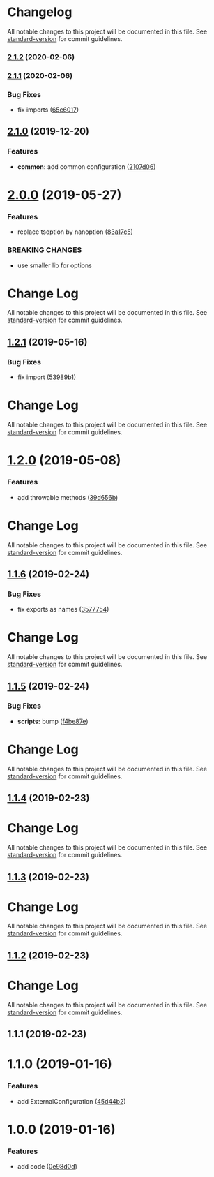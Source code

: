 # Changelog

All notable changes to this project will be documented in this file. See [standard-version](https://github.com/conventional-changelog/standard-version) for commit guidelines.

### [2.1.2](https://github.com/solid-soda/config/compare/v2.1.1...v2.1.2) (2020-02-06)



### [2.1.1](https://github.com/solid-soda/config/compare/v2.1.0...v2.1.1) (2020-02-06)


### Bug Fixes

* fix imports ([65c6017](https://github.com/solid-soda/config/commit/65c6017))



## [2.1.0](https://github.com/solid-soda/config/compare/v2.0.0...v2.1.0) (2019-12-20)


### Features

* **common:** add common configuration ([2107d06](https://github.com/solid-soda/config/commit/2107d06))



# [2.0.0](https://github.com/solid-soda/config/compare/v1.2.1...v2.0.0) (2019-05-27)


### Features

* replace tsoption by nanoption ([83a17c5](https://github.com/solid-soda/config/commit/83a17c5))


### BREAKING CHANGES

* use smaller lib for options



# Change Log

All notable changes to this project will be documented in this file. See [standard-version](https://github.com/conventional-changelog/standard-version) for commit guidelines.

## [1.2.1](https://github.com/solid-soda/config/compare/v1.2.0...v1.2.1) (2019-05-16)


### Bug Fixes

* fix import ([53989b1](https://github.com/solid-soda/config/commit/53989b1))



# Change Log

All notable changes to this project will be documented in this file. See [standard-version](https://github.com/conventional-changelog/standard-version) for commit guidelines.

# [1.2.0](https://github.com/solid-soda/config/compare/v1.1.6...v1.2.0) (2019-05-08)


### Features

* add throwable methods ([39d656b](https://github.com/solid-soda/config/commit/39d656b))



# Change Log

All notable changes to this project will be documented in this file. See [standard-version](https://github.com/conventional-changelog/standard-version) for commit guidelines.

## [1.1.6](https://github.com/solid-soda/config/compare/v1.1.5...v1.1.6) (2019-02-24)


### Bug Fixes

* fix exports as names ([3577754](https://github.com/solid-soda/config/commit/3577754))



# Change Log

All notable changes to this project will be documented in this file. See [standard-version](https://github.com/conventional-changelog/standard-version) for commit guidelines.

## [1.1.5](https://github.com/solid-soda/config/compare/v1.1.4...v1.1.5) (2019-02-24)


### Bug Fixes

* **scripts:** bump ([f4be87e](https://github.com/solid-soda/config/commit/f4be87e))



# Change Log

All notable changes to this project will be documented in this file. See [standard-version](https://github.com/conventional-changelog/standard-version) for commit guidelines.

## [1.1.4](https://github.com/solid-soda/config/compare/v1.1.3...v1.1.4) (2019-02-23)



# Change Log

All notable changes to this project will be documented in this file. See [standard-version](https://github.com/conventional-changelog/standard-version) for commit guidelines.

## [1.1.3](https://github.com/solid-soda/config/compare/v1.1.2...v1.1.3) (2019-02-23)



# Change Log

All notable changes to this project will be documented in this file. See [standard-version](https://github.com/conventional-changelog/standard-version) for commit guidelines.

## [1.1.2](https://github.com/solid-soda/config/compare/v1.1.1...v1.1.2) (2019-02-23)



# Change Log

All notable changes to this project will be documented in this file. See [standard-version](https://github.com/conventional-changelog/standard-version) for commit guidelines.

## 1.1.1 (2019-02-23)



# 1.1.0 (2019-01-16)


### Features

* add ExternalConfiguration ([45d44b2](https://github.com/solid-soda/config/commit/45d44b2))



# 1.0.0 (2019-01-16)


### Features

* add code ([0e98d0d](https://github.com/solid-soda/config/commit/0e98d0d))
